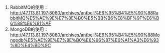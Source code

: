 1. RabbitMQ的使用：http://47.113.81.197:8080/archives/antbell%E6%95%B4%E5%90%88RabbitMQ%E5%AE%9E%E7%8E%B0%E5%BB%B6%E8%BF%9F%E6%B6%88%E6%81%AF
2. MongoDB的使用：http://47.113.81.197:8080/archives/antbell%E6%95%B4%E5%90%88Mongodb%E5%AE%9E%E7%8E%B0%E6%96%87%E6%A1%A3%E6%93%8D%E4%BD%9C
